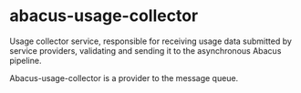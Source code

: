 abacus-usage-collector
===

Usage collector service, responsible for receiving usage data submitted by service providers, validating and sending it to the  asynchronous Abacus pipeline.

Abacus-usage-collector is a provider to the message queue.
